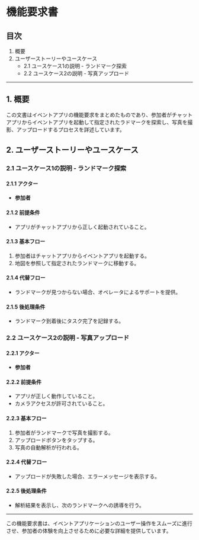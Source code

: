 # 機能要求書

## 目次
1. 概要
2. ユーザーストーリーやユースケース
    - 2.1 ユースケース1の説明 - ランドマーク探索
    - 2.2 ユースケース2の説明 - 写真アップロード

---

## 1. 概要
この文書はイベントアプリの機能要求をまとめたものであり、参加者がチャットアプリからイベントアプリを起動して指定されたラドマークを探索し、写真を撮影、アップロードするプロセスを詳述しています。

## 2. ユーザーストーリーやユースケース

### 2.1 ユースケース1の説明 - ランドマーク探索
#### 2.1.1 アクター
- **参加者**

#### 2.1.2 前提条件
- アプリがチャットアプリから正しく起動されていること。

#### 2.1.3 基本フロー
1. 参加者はチャットアプリからイベントアプリを起動する。
2. 地図を参照して指定されたランドマークに移動する。

#### 2.1.4 代替フロー
- ランドマークが見つからない場合、オペレータによるサポートを提供。

#### 2.1.5 後処理条件
- ランドマーク到着後にタスク完了を記録する。

### 2.2 ユースケース2の説明 - 写真アップロード
#### 2.2.1 アクター
- **参加者**

#### 2.2.2 前提条件
- アプリが正しく動作していること。
- カメラアクセスが許可されていること。

#### 2.2.3 基本フロー
1. 参加者がランドマークで写真を撮影する。
2. アップロードボタンをタップする。
3. 写真の自動解析が行われる。

#### 2.2.4 代替フロー
- アップロードが失敗した場合、エラーメッセージを表示する。

#### 2.2.5 後処理条件
- 解析結果を表示し、次のランドマークへの誘導を行う。

---

この機能要求書は、イベントアプリケーションのユーザー操作をスムーズに進行させ、参加者の体験を向上させるために必要な詳細を提供しています。